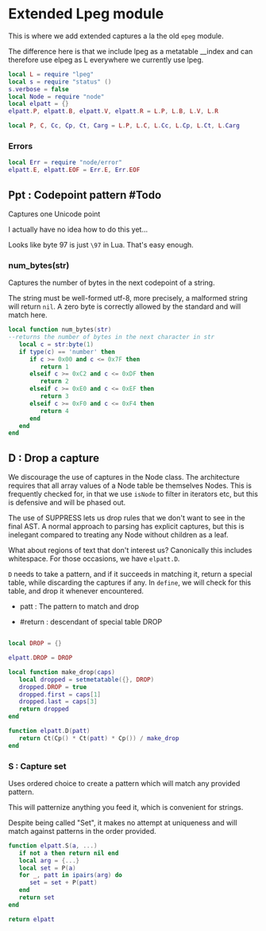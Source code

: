 # Extended Lpeg module


  This is where we add extended captures a la the old ``epeg`` 
module.


The difference here is that we include lpeg as a metatable __index
and can therefore use elpeg as L everywhere we currently use lpeg.

```lua
local L = require "lpeg"
local s = require "status" ()
s.verbose = false
local Node = require "node"
local elpatt = {}
elpatt.P, elpatt.B, elpatt.V, elpatt.R = L.P, L.B, L.V, L.R

local P, C, Cc, Cp, Ct, Carg = L.P, L.C, L.Cc, L.Cp, L.Ct, L.Carg
```
### Errors 

```lua
local Err = require "node/error"
elpatt.E, elpatt.EOF = Err.E, Err.EOF
```
## Ppt : Codepoint pattern #Todo

Captures one Unicode point


I actually have no idea how to do this yet...


Looks like byte 97 is just ``\97`` in Lua. That's easy enough.


### num_bytes(str)

Captures the number of bytes in the next codepoint of a string.


The string must be well-formed utf-8, more precisely, a malformed
string will return ``nil``.  A zero byte is correctly allowed by the
standard and will match here. 

```lua
local function num_bytes(str)
--returns the number of bytes in the next character in str
   local c = str:byte(1)
   if type(c) == 'number' then
      if c >= 0x00 and c <= 0x7F then
         return 1
      elseif c >= 0xC2 and c <= 0xDF then
         return 2
      elseif c >= 0xE0 and c <= 0xEF then
         return 3
      elseif c >= 0xF0 and c <= 0xF4 then
         return 4
      end
   end
end
```
## D : Drop a capture

  We discourage the use of captures in the Node class.  The architecture
requires that all array values of a Node table be themselves Nodes. This is
frequently checked for, in that we use ``isNode`` to filter in iterators etc,
but this is defensive and will be phased out.


The use of SUPPRESS lets us drop rules that we don't want to see in the
final AST.  A normal approach to parsing has explicit captures, but this is
inelegant compared to treating any Node without children as a leaf.


What about regions of text that don't interest us?  Canonically this
includes whitespace.  For those occasions, we have ``elpatt.D``. 


``D`` needs to take a pattern, and if it succeeds in matching it, return a
special table, while discarding the captures if any. In ``define``, we will
check for this table, and drop it whenever encountered.



  - patt :  The pattern to match and drop


  - #return : descendant of special table DROP

```lua

local DROP = {}

elpatt.DROP = DROP

local function make_drop(caps)
   local dropped = setmetatable({}, DROP)
   dropped.DROP = true
   dropped.first = caps[1]
   dropped.last = caps[3]
   return dropped
end

function elpatt.D(patt)  
   return Ct(Cp() * Ct(patt) * Cp()) / make_drop
end

```
### S : Capture set

  Uses ordered choice to create a pattern which will match any provided
pattern. 


This will patternize anything you feed it, which is convenient for strings.


Despite being called "Set", it makes no attempt at uniqueness and will
match against patterns in the order provided. 

```lua
function elpatt.S(a, ...)
   if not a then return nil end
   local arg = {...}
   local set = P(a)
   for _, patt in ipairs(arg) do
      set = set + P(patt)
   end
   return set
end
```
```lua
return elpatt
```
